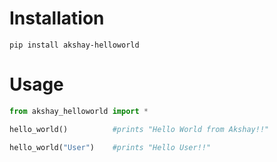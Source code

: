 # Installation 
```
pip install akshay-helloworld
```

# Usage
```python
from akshay_helloworld import *

hello_world()          #prints "Hello World from Akshay!!"

hello_world("User")    #prints "Hello User!!"
```

